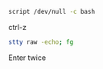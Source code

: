 
```bash - target
script /dev/null -c bash 
```

ctrl-z 

```bash - kali
stty raw -echo; fg 
```

Enter twice
